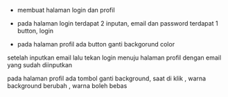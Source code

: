 - membuat halaman login dan profil

- pada halaman login
terdapat 2 inputan, email dan password
terdapat 1 button, login

- pada halaman profil ada button ganti backgorund color

setelah inputkan email lalu tekan login menuju halaman profil dengan email yang sudah diinputkan

pada halaman profil ada tombol ganti background, saat di klik , warna background berubah , warna boleh bebas
